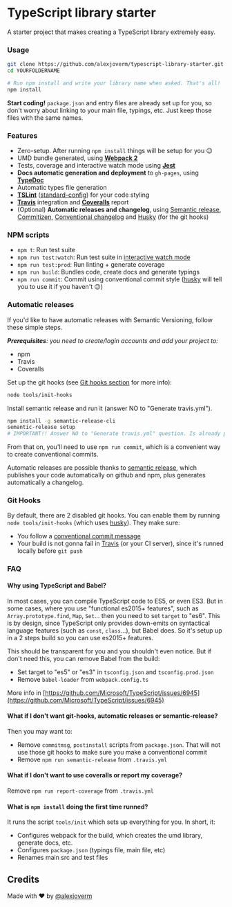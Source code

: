 # TypeScript library starter

A starter project that makes creating a TypeScript library extremely easy.

### Usage

```bash
git clone https://github.com/alexjoverm/typescript-library-starter.git YOURFOLDERNAME
cd YOURFOLDERNAME

# Run npm install and write your library name when asked. That's all!
npm install
```

**Start coding!** `package.json` and entry files are already set up for you, so don't worry about linking to your main file, typings, etc. Just keep those files with the same names.

### Features

 - Zero-setup. After running `npm install` things will be setup for you :wink:
 - UMD bundle generated, using **[Webpack 2](https://webpack.js.org/)**
 - Tests, coverage and interactive watch mode using **[Jest](http://facebook.github.io/jest/)**
 - **Docs automatic generation and deployment** to `gh-pages`, using **[TypeDoc](http://typedoc.org/)**
 - Automatic types file generation
 - **[TSLint](https://palantir.github.io/tslint/)** ([standard-config](https://github.com/blakeembrey/tslint-config-standard)) for your code styling
 - **[Travis](https://travis-ci.org)** integration and **[Coveralls](https://coveralls.io/)** report
 - (Optional) **Automatic releases and changelog**, using [Semantic release](https://github.com/semantic-release/semantic-release), [Commitizen](https://github.com/commitizen/cz-cli), [Conventional changelog](https://github.com/conventional-changelog/conventional-changelog) and [Husky](https://github.com/typicode/husky) (for the git hooks)

### NPM scripts

 - `npm t`: Run test suite
 - `npm run test:watch`: Run test suite in [interactive watch mode](http://facebook.github.io/jest/docs/cli.html#watch)
 - `npm run test:prod`: Run linting + generate coverage
 - `npm run build`: Bundles code, create docs and generate typings
 - `npm run commit`: Commit using conventional commit style ([husky](https://github.com/typicode/husky) will tell you to use it if you haven't :wink:)

### Automatic releases

If you'd like to have automatic releases with Semantic Versioning, follow these simple steps.

_**Prerequisites**: you need to create/login accounts and add your project to:_
 - npm
 - Travis
 - Coveralls

Set up the git hooks (see [Git hooks section](#git-hooks) for more info):

```bash
node tools/init-hooks
```

Install semantic release and run it (answer NO to "Generate travis.yml").

```bash
npm install -g semantic-release-cli
semantic-release setup
# IMPORTANT!! Answer NO to "Generate travis.yml" question. Is already prepared for you :P
```

From that on, you'll need to use `npm run commit`, which is a convenient way to create conventional commits.

Automatic releases are possible thanks to [semantic release](https://github.com/semantic-release/semantic-release), which publishes your code automatically on github and npm, plus generates automatically a changelog.

### Git Hooks

By default, there are 2 disabled git hooks. You can enable them by running `node tools/init-hooks` (which uses [husky](https://github.com/typicode/husky)). They make sure:
 - You follow a [conventional commit message](https://github.com/conventional-changelog/conventional-changelog)
 - Your build is not gonna fail in [Travis](https://travis-ci.org) (or your CI server), since it's runned locally before `git push`


### FAQ

#### Why using TypeScript and Babel?

In most cases, you can compile TypeScript code to ES5, or even ES3. But in some cases, where you use "functional es2015+ features", such as `Array.prototype.find`, `Map`, `Set`... then you need to set `target` to "es6". This is by design, since TypeScript only provides down-emits on syntactical language features (such as `const`, `class`...), but Babel does. So it's setup up in a 2 steps build so you can use es2015+ features.

This should be transparent for you and you shouldn't even notice. But if don't need this, you can remove Babel from the build:
 - Set target to "es5" or "es3" in `tsconfig.json` and `tsconfig.prod.json`
 - Remove `babel-loader` from `webpack.config.ts`

More info in [https://github.com/Microsoft/TypeScript/issues/6945](https://github.com/Microsoft/TypeScript/issues/6945)

#### What if I don't want git-hooks, automatic releases or semantic-release?

Then you may want to:
 - Remove `commitmsg`, `postinstall` scripts from `package.json`. That will not use those git hooks to make sure you make a conventional commit
 - Remove `npm run semantic-release` from `.travis.yml`

#### What if I don't want to use coveralls or report my coverage?

Remove `npm run report-coverage` from `.travis.yml`

#### What is `npm install` doing the first time runned?

It runs the script `tools/init` which sets up everything for you. In short, it:
 - Configures webpack for the build, which creates the umd library, generate docs, etc.
 - Configures `package.json` (typings file, main file, etc)
 - Renames main src and test files

## Credits

Made with :heart: by [@alexjoverm](https://twitter.com/alexjoverm)
